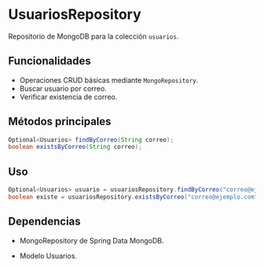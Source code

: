 # UsuariosRepository

Repositorio de MongoDB para la colección `usuarios`.

## Funcionalidades

- Operaciones CRUD básicas mediante `MongoRepository`.
- Buscar usuario por correo.
- Verificar existencia de correo.

## Métodos principales

```java
Optional<Usuarios> findByCorreo(String correo);
boolean existsByCorreo(String correo);
```

## Uso

```java
Optional<Usuarios> usuario = usuariosRepository.findByCorreo("correo@ejemplo.com");
boolean existe = usuariosRepository.existsByCorreo("correo@ejemplo.com");
```

## Dependencias

- MongoRepository de Spring Data MongoDB.

- Modelo Usuarios.
